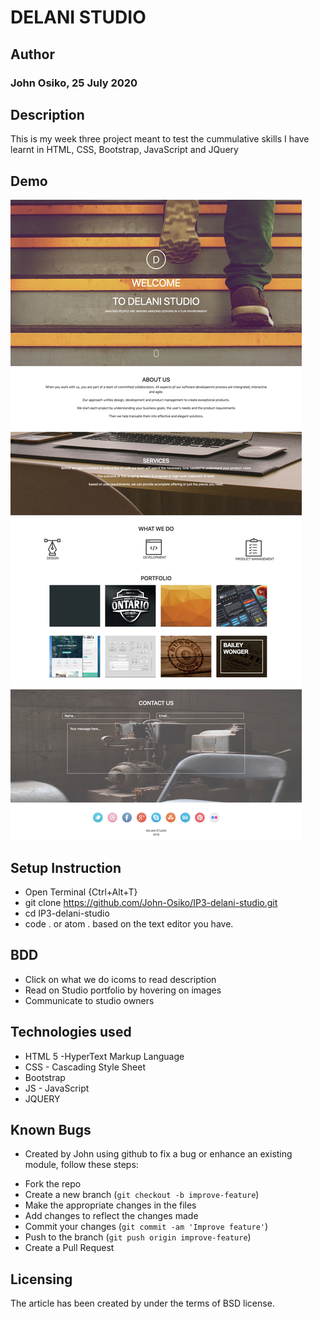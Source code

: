 # DELANI STUDIO

## Author
### John Osiko, 25 July 2020


## Description
This is my week three project meant to test the cummulative skills I have learnt in HTML, CSS, Bootstrap, JavaScript and JQuery


## Demo
<img src="/images/_Delani Studio.jpg" alt="Page Outlook">



## Setup Instruction
* Open Terminal {Ctrl+Alt+T}
* git clone https://github.com/John-Osiko/IP3-delani-studio.git
* cd IP3-delani-studio
* code . or atom . based on the text editor you have.

## BDD
* Click on what we do icoms to read description
* Read on Studio portfolio by hovering on images 
* Communicate to studio owners 

## Technologies used
* HTML 5 -HyperText Markup Language
* CSS - Cascading Style Sheet
* Bootstrap
* JS - JavaScript
* JQUERY

## Known Bugs
* Created by John using github to fix a bug or enhance an existing module, follow these steps:
- Fork the repo
- Create a new branch (`git checkout -b improve-feature`)
- Make the appropriate changes in the files
- Add changes to reflect the changes made
- Commit your changes (`git commit -am 'Improve feature'`)
- Push to the branch (`git push origin improve-feature`)
- Create a Pull Request

## Licensing
The article has been created by under the terms of BSD license.